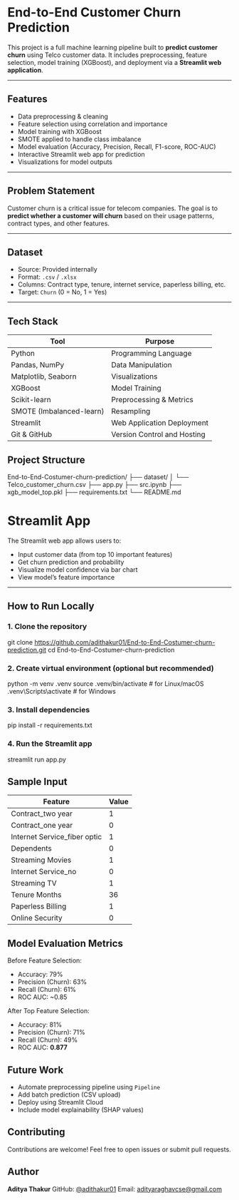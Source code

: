 # End-to-End Customer Churn Prediction

This project is a full machine learning pipeline built to **predict customer churn** using Telco customer data. It includes preprocessing, feature selection, model training (XGBoost), and deployment via a **Streamlit web application**.

---

## Features

-  Data preprocessing & cleaning  
-  Feature selection using correlation and importance  
-  Model training with XGBoost  
-  SMOTE applied to handle class imbalance  
-  Model evaluation (Accuracy, Precision, Recall, F1-score, ROC-AUC)  
-  Interactive Streamlit web app for prediction  
-  Visualizations for model outputs  

---

## Problem Statement

Customer churn is a critical issue for telecom companies. The goal is to **predict whether a customer will churn** based on their usage patterns, contract types, and other features.

---

## Dataset

- Source: Provided internally  
- Format: `.csv` / `.xlsx`  
- Columns: Contract type, tenure, internet service, paperless billing, etc.  
- Target: `Churn` (0 = No, 1 = Yes)

---

## Tech Stack

| Tool           | Purpose                         |
|----------------|----------------------------------|
| Python         | Programming Language             |
| Pandas, NumPy  | Data Manipulation                |
| Matplotlib, Seaborn | Visualizations             |
| XGBoost        | Model Training                   |
| Scikit-learn   | Preprocessing & Metrics          |
| SMOTE (Imbalanced-learn) | Resampling             |
| Streamlit      | Web Application Deployment       |
| Git & GitHub   | Version Control and Hosting      |

## Project Structure

End-to-End-Costumer-churn-prediction/
├── dataset/
│   └── Telco\_customer\_churn.csv
├── app.py 
├── src.ipynb
├── xgb\_model\_top.pkl
├── requirements.txt
└── README.md

# Streamlit App

The Streamlit web app allows users to:

- Input customer data (from top 10 important features)
- Get churn prediction and probability
- Visualize model confidence via bar chart
- View model’s feature importance

---

## How to Run Locally

### 1. Clone the repository
git clone https://github.com/adithakur01/End-to-End-Costumer-churn-prediction.git
cd End-to-End-Costumer-churn-prediction


### 2. Create virtual environment (optional but recommended)

python -m venv .venv
source .venv/bin/activate  # for Linux/macOS
.venv\Scripts\activate     # for Windows

### 3. Install dependencies
pip install -r requirements.txt

### 4. Run the Streamlit app
streamlit run app.py

## Sample Input

| Feature                       | Value |
| ----------------------------- | ----- |
| Contract\_two year            | 1     |
| Contract\_one year            | 0     |
| Internet Service\_fiber optic | 1     |
| Dependents                    | 0     |
| Streaming Movies              | 1     |
| Internet Service\_no          | 0     |
| Streaming TV                  | 1     |
| Tenure Months                 | 36    |
| Paperless Billing             | 1     |
| Online Security               | 0     |

## Model Evaluation Metrics

Before Feature Selection:
* Accuracy: 79%
* Precision (Churn): 63%
* Recall (Churn): 61%
* ROC AUC: \~0.85

After Top Feature Selection:
* Accuracy: 81%
* Precision (Churn): 71%
* Recall (Churn): 49%
* ROC AUC: **0.877**

## Future Work
* Automate preprocessing pipeline using `Pipeline`
* Add batch prediction (CSV upload)
* Deploy using Streamlit Cloud
* Include model explainability (SHAP values)

## Contributing
Contributions are welcome! Feel free to open issues or submit pull requests.

## Author
**Aditya Thakur**
GitHub: [@adithakur01](https://github.com/adithakur01)
Email: [adityaraghavcse@gmail.com](mailto:adityaraghavcse@gmail.com)

